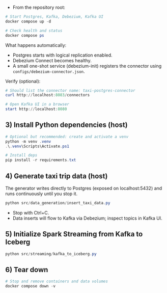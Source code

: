 - From the repository root:

```powershell
# Start Postgres, Kafka, Debezium, Kafka UI
docker compose up -d

# Check health and status
docker compose ps
```

What happens automatically:
- Postgres starts with logical replication enabled.
- Debezium Connect becomes healthy.
- A small one-shot service (debezium-init) registers the connector using `configs/debezium-connector.json`.

Verify (optional):
```powershell
# Should list the connector name: taxi-postgres-connector
curl http://localhost:8083/connectors

# Open Kafka UI in a browser
start http://localhost:8080
```

## 3) Install Python dependencies (host)
```powershell
# Optional but recommended: create and activate a venv
python -m venv .venv
.\.venv\Scripts\Activate.ps1

# Install deps
pip install -r requirements.txt
```

## 4) Generate taxi trip data (host)
The generator writes directly to Postgres (exposed on localhost:5432) and runs continuously until you stop it.

```powershell
python src/data_generation/insert_taxi_data.py
```

- Stop with Ctrl+C.
- Data inserts will flow to Kafka via Debezium; inspect topics in Kafka UI.

## 5) Initialize Spark Streaming from Kafka to Iceberg
```powershell
python src/streaming/kafka_to_iceberg.py
```

## 6) Tear down
```powershell
# Stop and remove containers and data volumes
docker compose down -v
```
